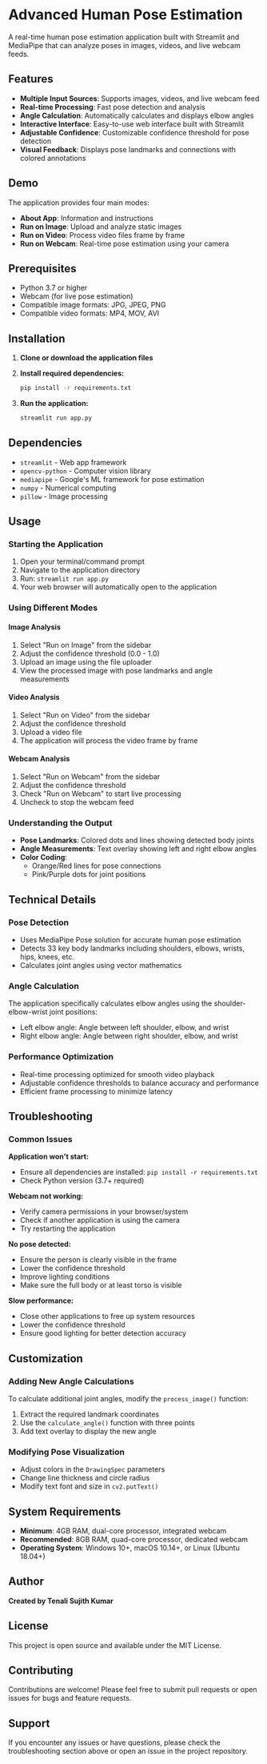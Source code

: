 # Advanced Human Pose Estimation

A real-time human pose estimation application built with Streamlit and MediaPipe that can analyze poses in images, videos, and live webcam feeds.

## Features

- **Multiple Input Sources**: Supports images, videos, and live webcam feed
- **Real-time Processing**: Fast pose detection and analysis
- **Angle Calculation**: Automatically calculates and displays elbow angles
- **Interactive Interface**: Easy-to-use web interface built with Streamlit
- **Adjustable Confidence**: Customizable confidence threshold for pose detection
- **Visual Feedback**: Displays pose landmarks and connections with colored annotations

## Demo

The application provides four main modes:
- **About App**: Information and instructions
- **Run on Image**: Upload and analyze static images
- **Run on Video**: Process video files frame by frame
- **Run on Webcam**: Real-time pose estimation using your camera

## Prerequisites

- Python 3.7 or higher
- Webcam (for live pose estimation)
- Compatible image formats: JPG, JPEG, PNG
- Compatible video formats: MP4, MOV, AVI

## Installation

1. **Clone or download the application files**

2. **Install required dependencies:**
   ```bash
   pip install -r requirements.txt
   ```

3. **Run the application:**
   ```bash
   streamlit run app.py
   ```

## Dependencies

- `streamlit` - Web app framework
- `opencv-python` - Computer vision library
- `mediapipe` - Google's ML framework for pose estimation
- `numpy` - Numerical computing
- `pillow` - Image processing

## Usage

### Starting the Application

1. Open your terminal/command prompt
2. Navigate to the application directory
3. Run: `streamlit run app.py`
4. Your web browser will automatically open to the application

### Using Different Modes

#### Image Analysis
1. Select "Run on Image" from the sidebar
2. Adjust the confidence threshold (0.0 - 1.0)
3. Upload an image using the file uploader
4. View the processed image with pose landmarks and angle measurements

#### Video Analysis
1. Select "Run on Video" from the sidebar
2. Adjust the confidence threshold
3. Upload a video file
4. The application will process the video frame by frame

#### Webcam Analysis
1. Select "Run on Webcam" from the sidebar
2. Adjust the confidence threshold
3. Check "Run on Webcam" to start live processing
4. Uncheck to stop the webcam feed

### Understanding the Output

- **Pose Landmarks**: Colored dots and lines showing detected body joints
- **Angle Measurements**: Text overlay showing left and right elbow angles
- **Color Coding**: 
  - Orange/Red lines for pose connections
  - Pink/Purple dots for joint positions

## Technical Details

### Pose Detection
- Uses MediaPipe Pose solution for accurate human pose estimation
- Detects 33 key body landmarks including shoulders, elbows, wrists, hips, knees, etc.
- Calculates joint angles using vector mathematics

### Angle Calculation
The application specifically calculates elbow angles using the shoulder-elbow-wrist joint positions:
- Left elbow angle: Angle between left shoulder, elbow, and wrist
- Right elbow angle: Angle between right shoulder, elbow, and wrist

### Performance Optimization
- Real-time processing optimized for smooth video playback
- Adjustable confidence thresholds to balance accuracy and performance
- Efficient frame processing to minimize latency

## Troubleshooting

### Common Issues

**Application won't start:**
- Ensure all dependencies are installed: `pip install -r requirements.txt`
- Check Python version (3.7+ required)

**Webcam not working:**
- Verify camera permissions in your browser/system
- Check if another application is using the camera
- Try restarting the application

**No pose detected:**
- Ensure the person is clearly visible in the frame
- Lower the confidence threshold
- Improve lighting conditions
- Make sure the full body or at least torso is visible

**Slow performance:**
- Close other applications to free up system resources
- Lower the confidence threshold
- Ensure good lighting for better detection accuracy

## Customization

### Adding New Angle Calculations
To calculate additional joint angles, modify the `process_image()` function:

1. Extract the required landmark coordinates
2. Use the `calculate_angle()` function with three points
3. Add text overlay to display the new angle

### Modifying Pose Visualization
- Adjust colors in the `DrawingSpec` parameters
- Change line thickness and circle radius
- Modify text font and size in `cv2.putText()`

## System Requirements

- **Minimum**: 4GB RAM, dual-core processor, integrated webcam
- **Recommended**: 8GB RAM, quad-core processor, dedicated webcam
- **Operating System**: Windows 10+, macOS 10.14+, or Linux (Ubuntu 18.04+)

## Author

**Created by Tenali Sujith Kumar**

## License

This project is open source and available under the MIT License.

## Contributing

Contributions are welcome! Please feel free to submit pull requests or open issues for bugs and feature requests.

## Support

If you encounter any issues or have questions, please check the troubleshooting section above or open an issue in the project repository.
